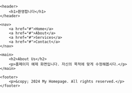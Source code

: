 <html lang="en">
<head>
    <meta charset="UTF-8">
    <meta name="viewport" content="width=device-width, initial-scale=1.0">
    <title>My Homepage</title>
    <style>
        body {
            font-family: Arial, sans-serif;
            margin: 0;
            padding: 0;
        }
        header {
            background-color: #333;
            color: #fff;
            padding: 20px;
            text-align: center;
        }
        nav {
            background-color: #f4f4f4;
            padding: 10px;
            text-align: center;
        }
        nav a {
            margin: 0 10px;
            text-decoration: none;
            color: #333;
            font-weight: bold;
        }
        main {
            padding: 20px;
        }
        footer {
            background-color: #333;
            color: #fff;
            padding: 10px;
            text-align: center;
            position: fixed;
            bottom: 0;
            width: 100%;
        }
    </style>
</head>
<body>

    <header>
        <h1>환영합니다</h1>
    </header>

    <nav>
        <a href="#">Home</a>
        <a href="#">About</a>
        <a href="#">Services</a>
        <a href="#">Contact</a>
    </nav>

    <main>
        <h2>About Us</h2>
        <p>홈페이지 예제 화면입니다. 자신의 목적에 맞게 수정해봅시다.</p>
    </main>

    <footer>
        <p>&copy; 2024 My Homepage. All rights reserved.</p>
    </footer>

</body>
</html>
